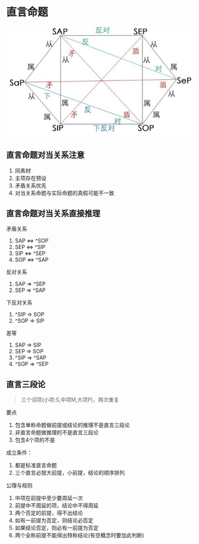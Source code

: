 # 直言命题

![cover](./images/zhiyan.png)

## 直言命题对当关系注意

1. 同素材
1. 主项存在预设
1. 矛盾关系优先
1. 对当关系命题与实际命题的真假可能不一致

## 直言命题对当关系直接推理

矛盾关系  

1. SAP &hArr; ^SOP
1. SEP &hArr; ^SIP
1. SIP &hArr; ^SEP
1. SOP &hArr; ^SAP

反对关系  

1. SAP &rArr; ^SEP
1. SEP &rArr; ^SAP

下反对关系  

1. ^SIP &rArr; SOP
1. ^SOP &rArr; SIP

差等  

1. SAP &rArr; SIP
1. SEP &rArr; SOP
1. ^SIP &rArr; ^SAP
1. ^SOP &rArr; ^SEP


## 直言三段论

> 三个词项(小项:S,中项M,大项P)，两次重复

要点

1. 包含单称命题做前提或结论的推理不是直言三段论
2. 非直言命题做推理的不是直言三段论
3. 包含4个项的不是

成立条件：

1. 都是标准直言命题
1. 三个直言必按大前提，小前提，结论的顺序排列

公理与规则  

1. 中项在前提中至少要周延一次
1. 前提中不周延的项，结论中不得周延
1. 两个否定的前提，得不出结论
1. 如有一前提为否定，则结论必否定
1. 如果结论否定，则必有一前提为否定
1. 两个全称前提不能得出特称结论(有空概念时要加此判断)
